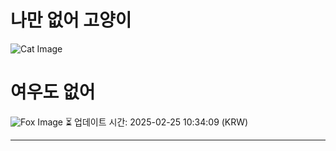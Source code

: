 
# 나만 없어 고양이

![Cat Image](https://cdn2.thecatapi.com/images/asi.jpg)

# 여우도 없어
![Fox Image](https://randomfox.ca/images/43.jpg)
⏳ 업데이트 시간: 2025-02-25 10:34:09 (KRW)

---
